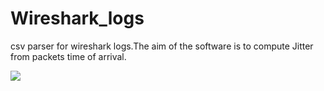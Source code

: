 # Wireshark_logs
csv parser for wireshark logs.The aim of the software is to compute Jitter from packets time of arrival.

![](https://github.com/eiithel/Wireshark_logs/blob/master/doc/images/wireshark_app.png)

